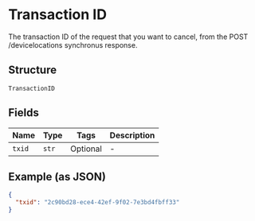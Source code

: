 
# Transaction ID

The transaction ID of the request that you want to cancel, from the POST /devicelocations synchronus response.

## Structure

`TransactionID`

## Fields

| Name | Type | Tags | Description |
|  --- | --- | --- | --- |
| `txid` | `str` | Optional | - |

## Example (as JSON)

```json
{
  "txid": "2c90bd28-ece4-42ef-9f02-7e3bd4fbff33"
}
```

